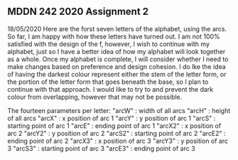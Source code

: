 ## MDDN 242 2020 Assignment 2
18/05/2020
Here are the forst seven letters of the alphabet, using the arcs. So far, I am happy with how these letters have turned out. I am not 100% satisfied with the design of the f, however, I wish to continue with my alphabet, just so I have a better idea of how my alphabet will look together as a whole. Once my alphabet is complete, I will consider whether I need to make changes based on preference and design cohesion. I do lke the idea of having the darkest colour represent either the stem of the letter form, or the portion of the letter form that goes beneath the base, so I plan to continue with that approach. I would like to try to and prevent the dark colour from overlapping, however that may not be possible. 

The fourteen parameters per letter:
"arcW" : width of all arcs
"arcH" : height of all arcs
"arcX" : x position of arc 1
"arcY" : y position of arc 1
"arcS" : starting point of arc 1
"arcE" : ending point of arc 1
"arcX2" : x position of arc 2
"arcY2" : y position of arc 2
"arcS2" : starting point of arc 2
"arcE2" : ending point of arc 2
"arcX3" : x position of arc 3
"arcY3" : y position of arc 3
"arcS3" : starting point of arc 3
"arcE3" : ending point of arc 3
